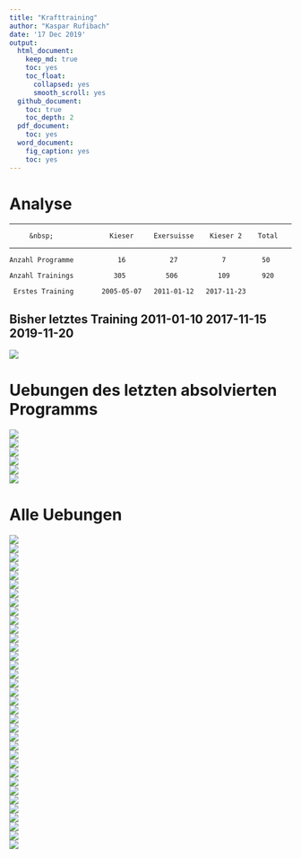 ```yaml
---
title: "Krafttraining"
author: "Kaspar Rufibach"
date: '17 Dec 2019'
output:
  html_document:
    keep_md: true
    toc: yes
    toc_float:
      collapsed: yes
      smooth_scroll: yes
  github_document: 
    toc: true
    toc_depth: 2
  pdf_document:
    toc: yes
  word_document:
    fig_caption: yes
    toc: yes
---
```





# Analyse


------------------------------------------------------------------------
         &nbsp;              Kieser     Exersuisse    Kieser 2    Total 
------------------------- ------------ ------------ ------------ -------
    Anzahl Programme           16           27           7         50   

    Anzahl Trainings          305          506          109        920  

     Erstes Training       2005-05-07   2011-01-12   2017-11-23         

 Bisher letztes Training   2011-01-10   2017-11-15   2019-11-20         
------------------------------------------------------------------------


<img src="02_krafttraining_files/figure-html/unnamed-chunk-2-1.png" style="display: block; margin: auto;" />

# Uebungen des letzten absolvierten Programms

<img src="02_krafttraining_files/figure-html/unnamed-chunk-3-1.png" style="display: block; margin: auto;" /><img src="02_krafttraining_files/figure-html/unnamed-chunk-3-2.png" style="display: block; margin: auto;" /><img src="02_krafttraining_files/figure-html/unnamed-chunk-3-3.png" style="display: block; margin: auto;" /><img src="02_krafttraining_files/figure-html/unnamed-chunk-3-4.png" style="display: block; margin: auto;" /><img src="02_krafttraining_files/figure-html/unnamed-chunk-3-5.png" style="display: block; margin: auto;" /><img src="02_krafttraining_files/figure-html/unnamed-chunk-3-6.png" style="display: block; margin: auto;" />






# Alle Uebungen

<img src="02_krafttraining_files/figure-html/unnamed-chunk-4-1.png" style="display: block; margin: auto;" /><img src="02_krafttraining_files/figure-html/unnamed-chunk-4-2.png" style="display: block; margin: auto;" /><img src="02_krafttraining_files/figure-html/unnamed-chunk-4-3.png" style="display: block; margin: auto;" /><img src="02_krafttraining_files/figure-html/unnamed-chunk-4-4.png" style="display: block; margin: auto;" /><img src="02_krafttraining_files/figure-html/unnamed-chunk-4-5.png" style="display: block; margin: auto;" /><img src="02_krafttraining_files/figure-html/unnamed-chunk-4-6.png" style="display: block; margin: auto;" /><img src="02_krafttraining_files/figure-html/unnamed-chunk-4-7.png" style="display: block; margin: auto;" /><img src="02_krafttraining_files/figure-html/unnamed-chunk-4-8.png" style="display: block; margin: auto;" /><img src="02_krafttraining_files/figure-html/unnamed-chunk-4-9.png" style="display: block; margin: auto;" /><img src="02_krafttraining_files/figure-html/unnamed-chunk-4-10.png" style="display: block; margin: auto;" /><img src="02_krafttraining_files/figure-html/unnamed-chunk-4-11.png" style="display: block; margin: auto;" /><img src="02_krafttraining_files/figure-html/unnamed-chunk-4-12.png" style="display: block; margin: auto;" /><img src="02_krafttraining_files/figure-html/unnamed-chunk-4-13.png" style="display: block; margin: auto;" /><img src="02_krafttraining_files/figure-html/unnamed-chunk-4-14.png" style="display: block; margin: auto;" /><img src="02_krafttraining_files/figure-html/unnamed-chunk-4-15.png" style="display: block; margin: auto;" /><img src="02_krafttraining_files/figure-html/unnamed-chunk-4-16.png" style="display: block; margin: auto;" /><img src="02_krafttraining_files/figure-html/unnamed-chunk-4-17.png" style="display: block; margin: auto;" /><img src="02_krafttraining_files/figure-html/unnamed-chunk-4-18.png" style="display: block; margin: auto;" /><img src="02_krafttraining_files/figure-html/unnamed-chunk-4-19.png" style="display: block; margin: auto;" /><img src="02_krafttraining_files/figure-html/unnamed-chunk-4-20.png" style="display: block; margin: auto;" /><img src="02_krafttraining_files/figure-html/unnamed-chunk-4-21.png" style="display: block; margin: auto;" /><img src="02_krafttraining_files/figure-html/unnamed-chunk-4-22.png" style="display: block; margin: auto;" /><img src="02_krafttraining_files/figure-html/unnamed-chunk-4-23.png" style="display: block; margin: auto;" /><img src="02_krafttraining_files/figure-html/unnamed-chunk-4-24.png" style="display: block; margin: auto;" /><img src="02_krafttraining_files/figure-html/unnamed-chunk-4-25.png" style="display: block; margin: auto;" /><img src="02_krafttraining_files/figure-html/unnamed-chunk-4-26.png" style="display: block; margin: auto;" /><img src="02_krafttraining_files/figure-html/unnamed-chunk-4-27.png" style="display: block; margin: auto;" /><img src="02_krafttraining_files/figure-html/unnamed-chunk-4-28.png" style="display: block; margin: auto;" /><img src="02_krafttraining_files/figure-html/unnamed-chunk-4-29.png" style="display: block; margin: auto;" /><img src="02_krafttraining_files/figure-html/unnamed-chunk-4-30.png" style="display: block; margin: auto;" /><img src="02_krafttraining_files/figure-html/unnamed-chunk-4-31.png" style="display: block; margin: auto;" /><img src="02_krafttraining_files/figure-html/unnamed-chunk-4-32.png" style="display: block; margin: auto;" /><img src="02_krafttraining_files/figure-html/unnamed-chunk-4-33.png" style="display: block; margin: auto;" /><img src="02_krafttraining_files/figure-html/unnamed-chunk-4-34.png" style="display: block; margin: auto;" /><img src="02_krafttraining_files/figure-html/unnamed-chunk-4-35.png" style="display: block; margin: auto;" />






